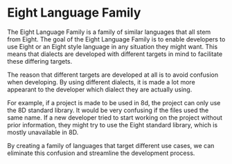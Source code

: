 # Eight Language Family

The Eight Language Family is a family of similar languages that all stem from Eight.
The goal of the Eight Language Family is to enable developers to use Eight or an Eight style language in any situation they might want.
This means that dialects are developed with different targets in mind to facilitate these differing targets.

The reason that different targets are developed at all is to avoid confusion when developing.
By using different dialects, it is made a lot more appearant to the developer which dialect they are actually using.

For example, if a project is made to be used in 8d, the project can only use the 8D standard library.
It would be very confusing if the files used the same name.
If a new developer tried to start working on the project without prior information, they might try to use the Eight standard library, which is mostly unavailable in 8D.

By creating a family of languages that target different use cases, we can eliminate this confusion and streamline the development process.
